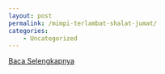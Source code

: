 ```yaml
---
layout: post
permalink: /mimpi-terlambat-shalat-jumat/
categories:
    - Uncategorized
---
```


[Baca Selengkapnya](/05)